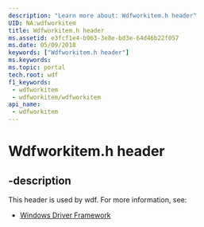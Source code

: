 ```yaml
---
description: "Learn more about: Wdfworkitem.h header"
UID: NA:wdfworkitem
title: Wdfworkitem.h header
ms.assetid: e3fcf1e4-b963-3e8e-bd3e-64d46b22f057
ms.date: 05/09/2018
keywords: ["Wdfworkitem.h header"]
ms.keywords: 
ms.topic: portal
tech.root: wdf
f1_keywords:
 - wdfworkitem
 - wdfworkitem/wdfworkitem
api_name:
 - wdfworkitem
---
```


# Wdfworkitem.h header


## -description

This header is used by wdf. For more information, see:

- [Windows Driver Framework](../_wdf/index.md)

